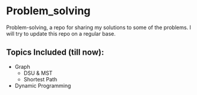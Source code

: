 # Problem_solving
Problem-solving, a repo for sharing my solutions to some of the problems.
I will try to update this repo on a regular base.

## Topics Included (till now):
  - Graph
    - DSU & MST
    - Shortest Path
  - Dynamic Programming
